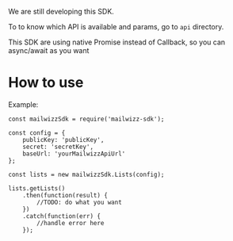 We are still developing this SDK.

To to know which API is available and params, go to `api` directory.

This SDK are using native Promise instead of Callback, so you can async/await as you want

How to use
====================

Example:

```
const mailwizzSdk = require('mailwizz-sdk');

const config = {
    publicKey: 'publicKey',
    secret: 'secretKey',
    baseUrl: 'yourMailwizzApiUrl'
};

const lists = new mailwizzSdk.Lists(config);

lists.getLists()
    .then(function(result) {
        //TODO: do what you want
    })
    .catch(function(err) {
        //handle error here
    });
```